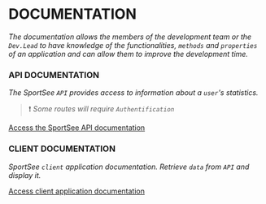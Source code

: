 # **DOCUMENTATION**

*The documentation allows the members of the development team or the ``Dev.Lead`` to have knowledge of the functionalities, ``methods`` and ``properties`` of an application and can allow them to improve the development time.*

### **API DOCUMENTATION**

*The SportSee ``API`` provides access to information about a ``user``'s statistics.*

> ❗ *Some routes will require ``Authentification``*


[Access the SportSee API documentation](./api/api.md)


### **CLIENT DOCUMENTATION**

*SportSee ``client`` application documentation.
Retrieve ``data`` from ``API`` and display it.*

[Access client application documentation](./client/client.md)